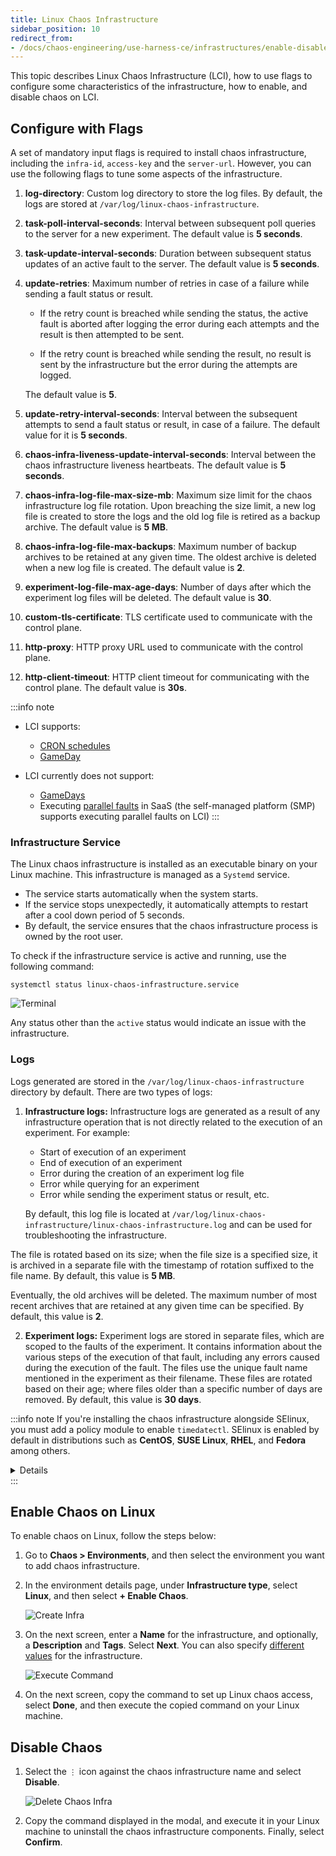 ```yaml
---
title: Linux Chaos Infrastructure
sidebar_position: 10
redirect_from:
- /docs/chaos-engineering/use-harness-ce/infrastructures/enable-disable#on-linux-infrastructure
---
```


This topic describes Linux Chaos Infrastructure (LCI), how to use flags to configure some characteristics of the infrastructure, how to enable, and disable chaos on LCI.

## Configure with Flags

A set of mandatory input flags is required to install chaos infrastructure, including the `infra-id`, `access-key` and the `server-url`. However, you can use the following flags to tune some aspects of the infrastructure.
1. **log-directory**: Custom log directory to store the log files. By default, the logs are stored at `/var/log/linux-chaos-infrastructure`.
2. **task-poll-interval-seconds**: Interval between subsequent poll queries to the server for a new experiment. The default value is **5 seconds**.
3. **task-update-interval-seconds**: Duration between subsequent status updates of an active fault to the server. The default value is **5 seconds**.
4. **update-retries**: Maximum number of retries in case of a failure while sending a fault status or result.

    * If the retry count is breached while sending the status, the active fault is aborted after logging the error during each attempts and the result is then attempted to be sent.

    * If the retry count is breached while sending the result, no result is sent by the infrastructure but the error during the attempts are logged.

    The default value is **5**.

5. **update-retry-interval-seconds**: Interval between the subsequent attempts to send a fault status or result, in case of a failure. The default value for it is **5 seconds**.
6. **chaos-infra-liveness-update-interval-seconds**: Interval between the chaos infrastructure liveness heartbeats. The default value is **5 seconds**.
7. **chaos-infra-log-file-max-size-mb**: Maximum size limit for the chaos infrastructure log file rotation. Upon breaching the size limit, a new log file is created to store the logs and the old log file is retired as a backup archive. The default value is **5 MB**.
8. **chaos-infra-log-file-max-backups**: Maximum number of backup archives to be retained at any given time. The oldest archive is deleted when a new log file is created. The default value is **2**.
9. **experiment-log-file-max-age-days**: Number of days after which the experiment log files will be deleted. The default value is **30**.
10. **custom-tls-certificate**: TLS certificate used to communicate with the control plane.
11. **http-proxy**: HTTP proxy URL used to communicate with the control plane.
12. **http-client-timeout**: HTTP client timeout for communicating with the control plane. The default value is **30s**.

:::info note
- LCI supports:
    - [CRON schedules](/docs/chaos-engineering/use-harness-ce/experiments/run-schedule-exp#execute-experiment-on-a-schedule)
    - [GameDay](/docs/chaos-engineering/use-harness-ce/GameDay)
    
- LCI currently does not support:
    - [GameDays](/docs/chaos-engineering/use-harness-ce/GameDay)
    - Executing [parallel faults](/docs/chaos-engineering/use-harness-ce/experiments/create-experiments) in SaaS (the self-managed platform (SMP) supports executing parallel faults on LCI)
:::

### Infrastructure Service
The Linux chaos infrastructure is installed as an executable binary on your Linux machine. This infrastructure is managed as a `Systemd` service.
- The service starts automatically when the system starts.
- If the service stops unexpectedly, it automatically attempts to restart after a cool down period of 5 seconds.
- By default, the service ensures that the chaos infrastructure process is owned by the root user.

To check if the infrastructure service is active and running, use the following command:
```
systemctl status linux-chaos-infrastructure.service
```
![Terminal](./static/terminal.png)

Any status other than the `active` status would indicate an issue with the infrastructure.

### Logs
Logs generated are stored in the `/var/log/linux-chaos-infrastructure` directory by default. There are two types of logs:
1. **Infrastructure logs:** Infrastructure logs are generated as a result of any infrastructure operation that is not directly related to the execution of an experiment. For example:
    - Start of execution of an experiment
    - End of execution of an experiment
    - Error during the creation of an experiment log file
    - Error while querying for an experiment
    - Error while sending the experiment status or result, etc.

    By default, this log file is located at `/var/log/linux-chaos-infrastructure/linux-chaos-infrastructure.log` and can be used for troubleshooting the infrastructure.

The file is rotated based on its size; when the file size is a specified size, it is archived in a separate file with the timestamp of rotation suffixed to the file name. By default, this value is **5 MB**.

Eventually, the old archives will be deleted. The maximum number of most recent archives that are retained at any given time can be specified. By default, this value is **2**.


2. **Experiment logs:** Experiment logs are stored in separate files, which are scoped to the faults of the experiment. It contains information about the various steps of the execution of that fault, including any errors caused during the execution of the fault. The files use the unique fault name mentioned in the experiment as their filename.
These files are rotated based on their age; where files older than a specific number of days are removed. By default, this value is **30 days**.


:::info note
If you're installing the chaos infrastructure alongside SElinux, you must add a policy module to enable `timedatectl`. SElinux is enabled by default in distributions such as **CentOS**, **SUSE Linux**, **RHEL**, and **Fedora** among others.

<details>

If you have enabled SELinux for your OS, you must add a policy module prior to the installation of the infrastructure to access `timedatectl`, which is used in the **linux-time-chaos** fault.

To add the policy module:

1. Create the file `timedatectlAllow.te` in your Linux machine as follows:

  ```te

  module timedatectlAllow 1.0;

  require {
          type systemd_timedated_t;
          type initrc_t;
          class dbus send_msg;
  }

  #============= systemd_timedated_t ==============
  allow systemd_timedated_t initrc_t:dbus send_msg;

  ```

1. Install the utilities that will help in compiling and packaging the policy module for your system. Here, we're using the yum package manager to install them:

  ```bash
  sudo yum install -y policycoreutils-python checkpolicy
  ```

1. After the installation of these packages, compile the policy module with the following command:

  ```bash
  sudo checkmodule -M -m -o timedatectlAllow.mod timedatectlAllow.te
  ```

  This creates the binary policy module file `timedatectlAllow.mod`.

1. Use the policy module file from the previous step to create a policy module package:

  ```bash
  sudo semodule_package -o timedatectlAllow.pp -m timedatectlAllow.mod
  ```

  This creates the policy module package file `timedatectlAllow.pp`.

1. Add the package file from the previous step alongside the other SELinux modules in your system:

  ```bash
  sudo semodule -i timedatectlAllow.pp
  ```

The SELinux policy module is now added, and you can proceed to install the infrastructure.

</details>
:::

## Enable Chaos on Linux

To enable chaos on Linux, follow the steps below:

1. Go to **Chaos > Environments**, and then select the environment you want to add chaos infrastructure.

1. In the environment details page, under **Infrastructure type**, select **Linux**, and then select **+ Enable Chaos**.

    ![Create Infra](./static/select-linux-2.png)

1. On the next screen, enter a **Name** for the infrastructure, and optionally, a **Description** and **Tags**. Select **Next**.
You can also specify [different values](/docs/chaos-engineering/concepts/chaos101#chaos-infrastructure) for the infrastructure.

    ![Execute Command](./static/deploy-infra-4.png)

1. On the next screen, copy the command to set up Linux chaos access, select **Done**, and then execute the copied command on your Linux machine.


## Disable Chaos

1. Select the `⋮` icon against the chaos infrastructure name and select **Disable**.

    ![Delete Chaos Infra](./static/delete-infra.png)

2. Copy the command displayed in the modal, and execute it in your Linux machine to uninstall the chaos infrastructure components. Finally, select **Confirm**.
